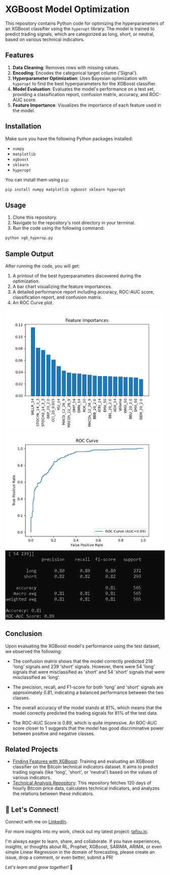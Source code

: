 
# XGBoost Model Optimization

This repository contains Python code for optimizing the hyperparameters of an XGBoost classifier using the `hyperopt` library. The model is trained to predict trading signals, which are categorized as long, short, or neutral, based on various technical indicators.

## Features

1. **Data Cleaning**: Removes rows with missing values.
2. **Encoding**: Encodes the categorical target column ('Signal').
3. **Hyperparameter Optimization**: Uses Bayesian optimization with `hyperopt` to find the best hyperparameters for the XGBoost classifier.
4. **Model Evaluation**: Evaluates the model's performance on a test set, providing a classification report, confusion matrix, accuracy, and ROC-AUC score.
5. **Feature Importance**: Visualizes the importance of each feature used in the model.

## Installation

Make sure you have the following Python packages installed:

- `numpy`
- `matplotlib`
- `xgboost`
- `sklearn`
- `hyperopt`

You can install them using `pip`:

```bash
pip install numpy matplotlib xgboost sklearn hyperopt
```

## Usage

1. Clone this repository.
2. Navigate to the repository's root directory in your terminal.
3. Run the code using the following command:

```bash
python xgb_hyperop.py
```

## Sample Output

After running the code, you will get:

1. A printout of the best hyperparameters discovered during the optimization.
2. A bar chart visualizing the feature importances.
3. A detailed performance report including accuracy, ROC-AUC score, classification report, and confusion matrix.
4. An ROC Curve plot.

![Features](https://github.com/tzelalouzeir/XGBoost_Indicators_3/blob/main/img/features.png)
![ROC](https://github.com/tzelalouzeir/XGBoost_Indicators_3/blob/main/img/roc.png)
![Performance](https://github.com/tzelalouzeir/XGBoost_Indicators_3/blob/main/img/per.PNG)


## Conclusion

Upon evaluating the XGBoost model's performance using the test dataset, we observed the following:

- The confusion matrix shows that the model correctly predicted 218 'long' signals and 239 'short' signals. However, there were 54 'long' signals that were misclassified as 'short' and 54 'short' signals that were misclassified as 'long'.
  
- The precision, recall, and F1-score for both 'long' and 'short' signals are approximately 0.81, indicating a balanced performance between the two classes.
  
- The overall accuracy of the model stands at 81%, which means that the model correctly predicted the trading signals for 81% of the test data.
  
- The ROC-AUC Score is 0.89, which is quite impressive. An ROC-AUC score closer to 1 suggests that the model has good discriminative power between positive and negative classes.

## Related Projects

- [Finding Features with XGBoost](https://github.com/tzelalouzeir/XGBoost_Indicators_2): Training and evaluating an XGBoost classifier on the Bitcoin technical indicators dataset. It aims to predict trading signals (like 'long', 'short', or 'neutral') based on the values of various indicators.
- [Technical Analysis Repository](<https://github.com/tzelalouzeir/XGBoost_Indicators>): This repository fetches 120 days of hourly Bitcoin price data, calculates technical indicators, and analyzes the relations between these indicators.

## 🤝 Let's Connect!
Connect with me on [LinkedIn](https://www.linkedin.com/in/tzelalouzeir/).

For more insights into my work, check out my latest project: [tafou.io](https://tafou.io).

I'm always eager to learn, share, and collaborate. If you have experiences, insights, or thoughts about RL, Prophet, XGBoost, SARIMA, ARIMA, or even simple Linear Regression in the domain of forecasting, please create an issue, drop a comment, or even better, submit a PR! 

_Let's learn and grow together!_ 🌱
